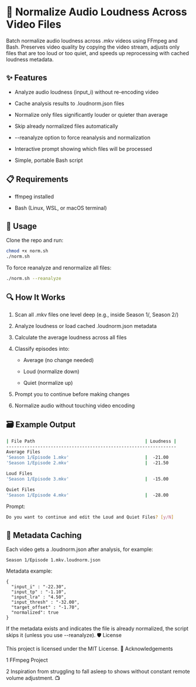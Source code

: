# 📼 Normalize Audio Loudness Across Video Files

Batch normalize audio loudness across .mkv videos using FFmpeg and Bash.
Preserves video quality by copying the video stream, adjusts only files that are too loud or too quiet, and speeds up reprocessing with cached loudness metadata.

## ✨ Features

   - Analyze audio loudness (input_i) without re-encoding video

   - Cache analysis results to .loudnorm.json files

   - Normalize only files significantly louder or quieter than average

   - Skip already normalized files automatically

   - --reanalyze option to force reanalysis and normalization

   - Interactive prompt showing which files will be processed

   - Simple, portable Bash script

## 📋 Requirements

   - ffmpeg installed

   - Bash (Linux, WSL, or macOS terminal)

## 🚀 Usage
Clone the repo and run:

``` bash 
chmod +x norm.sh
./norm.sh
```

To force reanalyze and renormalize all files:

```bash 
./norm.sh --reanalyze
```

## 🔍 How It Works

   1. Scan all .mkv files one level deep (e.g., inside Season 1/, Season 2/)

   2. Analyze loudness or load cached .loudnorm.json metadata

   3. Calculate the average loudness across all files

   4. Classify episodes into:

       - Average (no change needed)

       - Loud (normalize down)

       - Quiet (normalize up)

   5. Prompt you to continue before making changes

   6. Normalize audio without touching video encoding

## 🗃️ Example Output

```bash
| File Path                                          | Loudness |
-----------------------------------------------------------------
Average Files
'Season 1/Episode 1.mkv'                             |  -21.00
'Season 1/Episode 2.mkv'                             |  -21.50

Loud Files
'Season 1/Episode 3.mkv'                             |  -15.00

Quiet Files
'Season 1/Episode 4.mkv'                             |  -28.00
```

Prompt:

```bash
Do you want to continue and edit the Loud and Quiet Files? [y/N]
```

## 📂 Metadata Caching

Each video gets a .loudnorm.json after analysis, for example:

 ```
Season 1/Episode 1.mkv.loudnorm.json
```

Metadata example:

```
{
  "input_i" : "-22.30",
  "input_tp" : "-1.10",
  "input_lra" : "4.50",
  "input_thresh" : "-32.00",
  "target_offset" : "-1.70",
  "normalized": true
}
```

If the metadata exists and indicates the file is already normalized, the script skips it (unless you use --reanalyze).
🛡️ License

This project is licensed under the MIT License.
💬 Acknowledgements

   1 FFmpeg Project

   2 Inspiration from struggling to fall asleep to shows without constant remote volume adjustment. 📺
